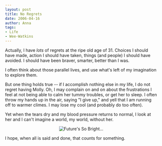 ```yaml
---
layout: post
title: No Regrets
date: 2006-04-16
author: Anna
tags:
- Life
- Wee-Watkins
---
```


Actually, I have <i>lots</i> of regrets at the ripe old age of 31. Choices I should have made, action I should have taken, things (and people) I should have avoided. I should have been braver, smarter, better than I was. 

I often think about those parallel lives, and use what's left of my imagination to explore them.

But one thing holds true -- if I accomplish nothing else in my life, I do not regret having Molly. Oh, I may complain on and on about the frustrations I feel at not being able to calm her tummy troubles, or get her to sleep. I often throw my hands up in the air, saying "I give up," and yell that I am running off to warmer climes. I may lose my cool (and probably do too often).

Yet when the tears dry and my blood pressure returns to normal, I look at her and I can't imagine a world, my world, without her.

<div class="figure" align="center"><img class="photo" src="http://static.flickr.com/52/129444339_43ed9af08f.jpg" alt="Future's So Bright..." border="0"> </div>

I hope, when all is said and done, that counts for something.